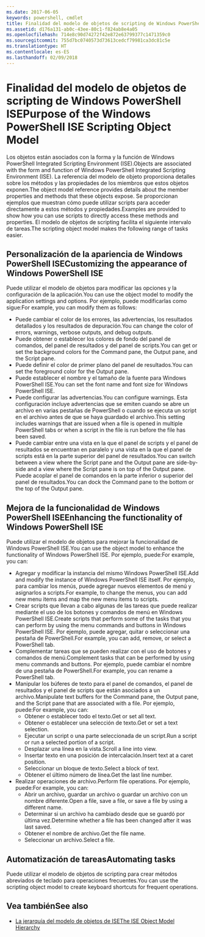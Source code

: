 ```yaml
---
ms.date: 2017-06-05
keywords: powershell, cmdlet
title: Finalidad del modelo de objetos de scripting de Windows PowerShell ISE
ms.assetid: d176a131-ab0c-43ee-80c1-f824ab8e4a05
ms.openlocfilehash: 714e8c90d74272f42e872e63799377c1471359c0
ms.sourcegitcommit: 755d7bc0740573d73613cedcf79981ca3dc81c5e
ms.translationtype: HT
ms.contentlocale: es-ES
ms.lasthandoff: 02/09/2018
---
```

# <a name="purpose-of-the-windows-powershell-ise-scripting-object-model"></a><span data-ttu-id="de37f-103">Finalidad del modelo de objetos de scripting de Windows PowerShell ISE</span><span class="sxs-lookup"><span data-stu-id="de37f-103">Purpose of the Windows PowerShell ISE Scripting Object Model</span></span>

<span data-ttu-id="de37f-104">Los objetos están asociados con la forma y la función de Windows PowerShell Integrated Scripting Environment (ISE).</span><span class="sxs-lookup"><span data-stu-id="de37f-104">Objects are associated with the form and function of Windows PowerShell Integrated Scripting Environment (ISE).</span></span> <span data-ttu-id="de37f-105">La referencia del modelo de objeto proporciona detalles sobre los métodos y las propiedades de los miembros que estos objetos exponen.</span><span class="sxs-lookup"><span data-stu-id="de37f-105">The object model reference provides details about the member properties and methods that these objects expose.</span></span> <span data-ttu-id="de37f-106">Se proporcionan ejemplos que muestran cómo puede utilizar scripts para acceder directamente a estos métodos y propiedades.</span><span class="sxs-lookup"><span data-stu-id="de37f-106">Examples are provided to show how you can use scripts to directly access these methods and properties.</span></span> <span data-ttu-id="de37f-107">El modelo de objetos de scripting facilita el siguiente intervalo de tareas.</span><span class="sxs-lookup"><span data-stu-id="de37f-107">The scripting object model makes the following range of tasks easier.</span></span>

## <a name="customizing-the-appearance-of-windows-powershell-ise"></a><span data-ttu-id="de37f-108">Personalización de la apariencia de Windows PowerShell ISE</span><span class="sxs-lookup"><span data-stu-id="de37f-108">Customizing the appearance of Windows PowerShell ISE</span></span>

<span data-ttu-id="de37f-109">Puede utilizar el modelo de objetos para modificar las opciones y la configuración de la aplicación.</span><span class="sxs-lookup"><span data-stu-id="de37f-109">You can use the object model to modify the application settings and options.</span></span> <span data-ttu-id="de37f-110">Por ejemplo, puede modificarlas como sigue:</span><span class="sxs-lookup"><span data-stu-id="de37f-110">For example, you can modify them as follows:</span></span>

- <span data-ttu-id="de37f-111">Puede cambiar el color de los errores, las advertencias, los resultados detallados y los resultados de depuración.</span><span class="sxs-lookup"><span data-stu-id="de37f-111">You can change the color of errors, warnings, verbose outputs, and debug outputs.</span></span>
- <span data-ttu-id="de37f-112">Puede obtener o establecer los colores de fondo del panel de comandos, del panel de resultados y del panel de scripts.</span><span class="sxs-lookup"><span data-stu-id="de37f-112">You can get or set the background colors for the Command pane, the Output pane, and the Script pane.</span></span>
- <span data-ttu-id="de37f-113">Puede definir el color de primer plano del panel de resultados.</span><span class="sxs-lookup"><span data-stu-id="de37f-113">You can set the foreground color for the Output pane.</span></span>
- <span data-ttu-id="de37f-114">Puede establecer el nombre y el tamaño de la fuente para Windows PowerShell ISE.</span><span class="sxs-lookup"><span data-stu-id="de37f-114">You can set the font name and font size for Windows PowerShell ISE.</span></span>
- <span data-ttu-id="de37f-115">Puede configurar las advertencias.</span><span class="sxs-lookup"><span data-stu-id="de37f-115">You can configure warnings.</span></span> <span data-ttu-id="de37f-116">Esta configuración incluye advertencias que se emiten cuando se abre un archivo en varias pestañas de PowerShell o cuando se ejecuta un script en el archivo antes de que se haya guardado el archivo.</span><span class="sxs-lookup"><span data-stu-id="de37f-116">This setting includes warnings that are issued when a file is opened in multiple PowerShell tabs or when a script in the file is run before the file has been saved.</span></span>
- <span data-ttu-id="de37f-117">Puede cambiar entre una vista en la que el panel de scripts y el panel de resultados se encuentran en paralelo y una vista en la que el panel de scripts está en la parte superior del panel de resultados.</span><span class="sxs-lookup"><span data-stu-id="de37f-117">You can switch between a view where the Script pane and the Output pane are side-by-side and a view where the Script pane is on top of the Output pane.</span></span> <span data-ttu-id="de37f-118">Puede acoplar el panel de comandos en la parte inferior o superior del panel de resultados.</span><span class="sxs-lookup"><span data-stu-id="de37f-118">You can dock the Command pane to the bottom or the top of the Output pane.</span></span>

## <a name="enhancing-the-functionality-of-windows-powershell-ise"></a><span data-ttu-id="de37f-119">Mejora de la funcionalidad de Windows PowerShell ISE</span><span class="sxs-lookup"><span data-stu-id="de37f-119">Enhancing the functionality of Windows PowerShell ISE</span></span>

<span data-ttu-id="de37f-120">Puede utilizar el modelo de objetos para mejorar la funcionalidad de Windows PowerShell ISE.</span><span class="sxs-lookup"><span data-stu-id="de37f-120">You can use the object model to enhance the functionality of Windows PowerShell ISE.</span></span> <span data-ttu-id="de37f-121">Por ejemplo, puede:</span><span class="sxs-lookup"><span data-stu-id="de37f-121">For example, you can:</span></span>

- <span data-ttu-id="de37f-122">Agregar y modificar la instancia del mismo Windows PowerShell ISE.</span><span class="sxs-lookup"><span data-stu-id="de37f-122">Add and modify the instance of Windows PowerShell ISE itself.</span></span> <span data-ttu-id="de37f-123">Por ejemplo, para cambiar los menús, puede agregar nuevos elementos de menú y asignarlos a scripts.</span><span class="sxs-lookup"><span data-stu-id="de37f-123">For example, to change the menus, you can add new menu items and map the new menu items to scripts.</span></span>
- <span data-ttu-id="de37f-124">Crear scripts que llevan a cabo algunas de las tareas que puede realizar mediante el uso de los botones y comandos de menú en Windows PowerShell ISE.</span><span class="sxs-lookup"><span data-stu-id="de37f-124">Create scripts that perform some of the tasks that you can perform by using the menu commands and buttons in Windows PowerShell ISE.</span></span> <span data-ttu-id="de37f-125">Por ejemplo, puede agregar, quitar o seleccionar una pestaña de PowerShell.</span><span class="sxs-lookup"><span data-stu-id="de37f-125">For example, you can add, remove, or select a PowerShell tab.</span></span>
- <span data-ttu-id="de37f-126">Complementar tareas que se pueden realizar con el uso de botones y comandos de menú.</span><span class="sxs-lookup"><span data-stu-id="de37f-126">Complement tasks that can be performed by using menu commands and buttons.</span></span> <span data-ttu-id="de37f-127">Por ejemplo, puede cambiar el nombre de una pestaña de PowerShell.</span><span class="sxs-lookup"><span data-stu-id="de37f-127">For example, you can rename a PowerShell tab.</span></span>
- <span data-ttu-id="de37f-128">Manipular los búferes de texto para el panel de comandos, el panel de resultados y el panel de scripts que están asociados a un archivo.</span><span class="sxs-lookup"><span data-stu-id="de37f-128">Manipulate text buffers for the Command pane, the Output pane, and the Script pane that are associated with a file.</span></span> <span data-ttu-id="de37f-129">Por ejemplo, puede:</span><span class="sxs-lookup"><span data-stu-id="de37f-129">For example, you can:</span></span>
  - <span data-ttu-id="de37f-130">Obtener o establecer todo el texto.</span><span class="sxs-lookup"><span data-stu-id="de37f-130">Get or set all text.</span></span>
  - <span data-ttu-id="de37f-131">Obtener o establecer una selección de texto.</span><span class="sxs-lookup"><span data-stu-id="de37f-131">Get or set a text selection.</span></span>
  - <span data-ttu-id="de37f-132">Ejecutar un script o una parte seleccionada de un script.</span><span class="sxs-lookup"><span data-stu-id="de37f-132">Run a script or run a selected portion of a script.</span></span>
  - <span data-ttu-id="de37f-133">Desplazar una línea en la vista.</span><span class="sxs-lookup"><span data-stu-id="de37f-133">Scroll a line into view.</span></span>
  - <span data-ttu-id="de37f-134">Insertar texto en una posición de intercalación.</span><span class="sxs-lookup"><span data-stu-id="de37f-134">Insert text at a caret position.</span></span>
  - <span data-ttu-id="de37f-135">Seleccionar un bloque de texto.</span><span class="sxs-lookup"><span data-stu-id="de37f-135">Select a block of text.</span></span>
  - <span data-ttu-id="de37f-136">Obtener el último número de línea.</span><span class="sxs-lookup"><span data-stu-id="de37f-136">Get the last line number.</span></span>
- <span data-ttu-id="de37f-137">Realizar operaciones de archivo.</span><span class="sxs-lookup"><span data-stu-id="de37f-137">Perform file operations.</span></span> <span data-ttu-id="de37f-138">Por ejemplo, puede:</span><span class="sxs-lookup"><span data-stu-id="de37f-138">For example, you can:</span></span>
  - <span data-ttu-id="de37f-139">Abrir un archivo, guardar un archivo o guardar un archivo con un nombre diferente.</span><span class="sxs-lookup"><span data-stu-id="de37f-139">Open a file, save a file, or save a file by using a different name.</span></span>
  - <span data-ttu-id="de37f-140">Determinar si un archivo ha cambiado desde que se guardó por última vez.</span><span class="sxs-lookup"><span data-stu-id="de37f-140">Determine whether a file has been changed after it was last saved.</span></span>
  - <span data-ttu-id="de37f-141">Obtener el nombre de archivo.</span><span class="sxs-lookup"><span data-stu-id="de37f-141">Get the file name.</span></span>
  - <span data-ttu-id="de37f-142">Seleccionar un archivo.</span><span class="sxs-lookup"><span data-stu-id="de37f-142">Select a file.</span></span>

## <a name="automating-tasks"></a><span data-ttu-id="de37f-143">Automatización de tareas</span><span class="sxs-lookup"><span data-stu-id="de37f-143">Automating tasks</span></span>

<span data-ttu-id="de37f-144">Puede utilizar el modelo de objetos de scripting para crear métodos abreviados de teclado para operaciones frecuentes.</span><span class="sxs-lookup"><span data-stu-id="de37f-144">You can use the scripting object model to create keyboard shortcuts for frequent operations.</span></span>

## <a name="see-also"></a><span data-ttu-id="de37f-145">Vea también</span><span class="sxs-lookup"><span data-stu-id="de37f-145">See also</span></span>
- [<span data-ttu-id="de37f-146">La jerarquía del modelo de objetos de ISE</span><span class="sxs-lookup"><span data-stu-id="de37f-146">The ISE Object Model Hierarchy</span></span>](The-ISE-Object-Model-Hierarchy.md)
